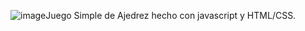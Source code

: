 ![image](https://github.com/user-attachments/assets/5a56250a-da5b-4ded-afd5-c46ed2832005)Juego Simple de Ajedrez hecho con javascript y HTML/CSS.
